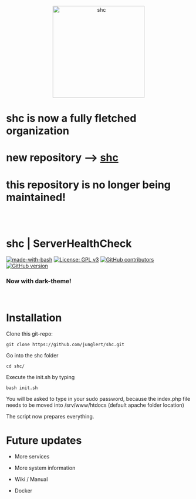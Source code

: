 <p align="center">
    <a href="https://github.com/junglert/shc/">
        <img src="https://github.com/junglert/shc/blob/master/media/shc_logo.png" width="250" height="250" alt="shc">
    </a>
    <br>
    <strong> </strong>  
</p>

# shc is now a fully fletched organization
# new repository --> [shc](https://github.com/ServerHealthCheck/shc)
# this repository is no longer being maintained!

<br>
<br>


# shc  | ServerHealthCheck	
[![made-with-bash](https://img.shields.io/badge/Made%20with-Bash-1f425f.svg)](https://www.gnu.org/software/bash/)
[![License: GPL v3](https://img.shields.io/badge/License-GPLv3-blue.svg)](https://www.gnu.org/licenses/gpl-3.0)
[![GitHub contributors](https://img.shields.io/github/contributors/Naereen/StrapDown.js.svg)](https://github.com/junglert/shc/graphs/contributors)
[![GitHub version](https://d25lcipzij17d.cloudfront.net/badge.svg?id=gh&type=6&v=3.2)](https://github.com/junglert/shc/releases/tag/shc_v3.2)

### Now with dark-theme!

<br>

# Installation
  
  Clone this git-repo: 
  
	git clone https://github.com/junglert/shc.git
            
 
  Go into the shc folder
  
 	cd shc/
	   
  Execute the init.sh by typing
   
	bash init.sh
  
  You will be asked to type in your sudo password, because the index.php file needs to be moved into /srv/www/htdocs (default apache folder location)
  
  The script now prepares everything.
  
        
# Future updates

   - More services
   
   - More system information
     
   - Wiki / Manual 
    
   - Docker      
